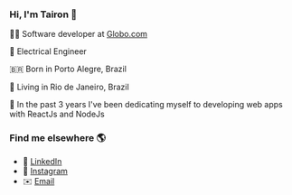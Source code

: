 ### Hi, I'm Tairon 👋
👨‍💻 Software developer at [Globo.com](https://www.globo.com/)

📡 Electrical Engineer

🇧🇷 Born in Porto Alegre, Brazil

🏡 Living in Rio de Janeiro, Brazil

🧠 In the past 3 years I've been dedicating myself to developing web apps with ReactJs and NodeJs
### Find me elsewhere 🌎
- 💼 [LinkedIn](https://www.linkedin.com/in/tairon-neitzel-coelho-6b9684108/)
- 📸 [Instagram](https://www.instagram.com/taironnc/)
- ✉️ [Email](mailto:taironcoelho@gmail.com)
